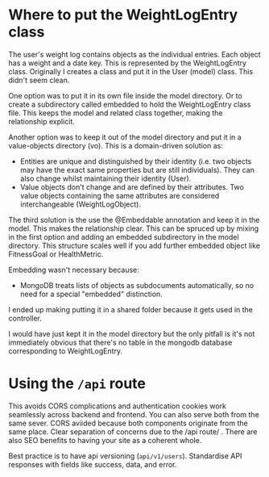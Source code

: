 # Where to put the WeightLogEntry class

The user's weight log contains objects as the individual entries. Each object has a weight and a date key. This is represented by the WeightLogEntry class. Originally I creates a class and put it in the User (model) class. This didn't seem clean.

One option was to put it in its own file inside the model directory. Or to create a subdirectory called embedded to hold the WeightLogEntry class file. This keeps the model and related class together, making the relationship explicit.

Another option was to keep it out of the model directory and put it in a value-objects directory (vo). This is a domain-driven solution as:
- Entities are unique and distinguished by their identity (i.e. two objects may have the exact same properties but are still individuals). They can also change whilst maintaining their identity (User).
- Value objects don't change and are defined by their attributes. Two value objects containing the same attributes are considered interchangeable (WeightLogObject).

The third solution is the use the @Embeddable annotation and keep it in the model. This makes the relationship clear. This can be spruced up by mixing in the first option and adding an embedded subdirectory in the model directory. This structure scales well if you add further embedded object like FitnessGoal or HealthMetric. 

Embedding wasn't necessary because:
- MongoDB treats lists of objects as subdocuments automatically, so no need for a special "embedded" distinction.

I ended up making putting it in a shared folder because it gets used in the controller.

I would have just kept it in the model directory but the only pitfall is it's not immediately obvious that there's no table in the mongodb database corresponding to WeightLogEntry. 

# Using the `/api` route

This avoids CORS complications and authentication cookies work seamlessly across backend and frontend. You can also serve both from the same sever. CORS aviided because both components originate from the same place. Clear separation of concerns due to the /api route/ . There are also SEO benefits to having your site as a coherent whole.

Best practice is to have api versioning (`api/v1/users`). 
Standardise API responses with fields like success, data, and error.

